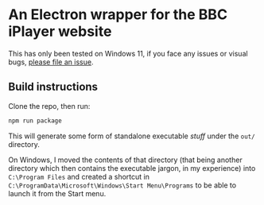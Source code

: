 # An Electron wrapper for the BBC iPlayer website
This has only been tested on Windows 11, if you face any issues or visual bugs, [please file an issue](https://github.com/donnybeelo/iplayer-electron/issues).

## Build instructions
Clone the repo, then run:
```bash
npm run package
```

This will generate some form of standalone executable _stuff_ under the `out/` directory.

On Windows, I moved the contents of that directory (that being another directory which then contains the executable jargon, in my experience) into `C:\Program Files` 
and created a shortcut in `C:\ProgramData\Microsoft\Windows\Start Menu\Programs` to be able to launch it from the Start menu.
